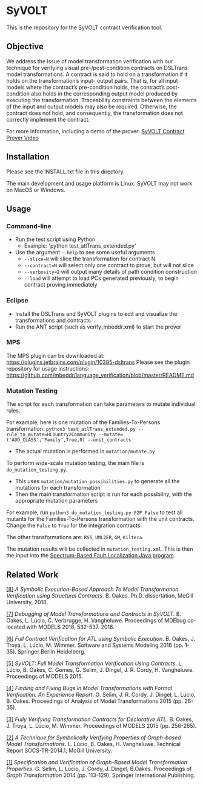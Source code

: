 # SyVOLT

This is the repository for the SyVOLT contract verification tool.

## Objective

We address the issue of model transformation verification with our technique for verifying visual pre-/post-condition contracts on DSLTrans model transformations. A contract is said to hold on a transformation if it holds on the transformation’s input- output pairs. That is, for all input models where the contract’s pre-condition holds, the contract’s post-condition also holds in the corresponding output model produced by executing the transformation. Traceability constraints between the elements of the input and output models may also be required. Otherwise, the contract does not hold, and consequently, the transformation does not correctly implement the contract.

For more information, including a demo of the prover: <a href="https://youtu.be/8PrR5RhPptY">SyVOLT Contract Prover Video</a><br>

## Installation

Please see the INSTALL.txt file in this directory.

The main development and usage platform is Linux. SyVOLT may not work on MacOS or Windows.

## Usage

### Command-line
- Run the test script using Python
  - Example: 'python test_atlTrans_extended.py'
- Use the argument `--help` to see some useful arguments
  * `--slice=N` will slice the transformation for contract N
  * `--contract=N` will select only one contract to prove, but will not slice
  * `--verbosity=2` will output many details of path condition construction
  * `--load` will attempt to load PCs generated previously, to begin contract proving immediately

### Eclipse
- Install the DSLTrans and SyVOLT plugins to edit and visualize the transformations and contracts
- Run the ANT script (such as verify_mbeddr.xml) to start the prover

### MPS
The MPS plugin can be downloaded at: https://plugins.jetbrains.com/plugin/10385-dsltrans
Please see the plugin repository for usage instructions: https://github.com/mbeddr/language_verification/blob/master/README.md

### Mutation Testing

The script for each transformation can take parameters to mutate individual rules.

For example, here is one mutation of the Families-To-Persons transformation:
  `python3 test_atlTrans_extended.py --rule_to_mutate=HCountry2Community --mutate=('ADD_CLASS','Family',True,0) --unit_contracts`
  * The actual mutation is performed in `mutation/mutate.py`

To perform wide-scale mutation testing, the main file is `do_mutation_testing.py`.
  * This uses `mutation/mutation_possibilities.py` to generate all the mutations for each transformation
  * Then the main transformation script is run for each possibility, with the appropriate mutation parameters
  

For example, run `python3 do_mutation_testing.py F2P False` to test all mutants for the Families-To-Persons transformation with the unit contracts. Change the `False` to `True` for the integration contracts.

The other transformations are: `RSS`, `UML2ER`, `GM`, `Kiltera`.

The mutation results will be collected in `mutation_testing.xml`. This is then the input into the [Spectrum-Based Fault Localization Java program](https://github.com/javitroya/sbfl-symbolic-execution-mt).


## Related Work
<a href="http://www.sable.mcgill.ca/~clump/theses/oakes-18-symbolic-TH.pdf">[8]</a> <i>A Symbolic Execution-Based Approach To Model Transformation Verification using Structural Contracts</i>. B. Oakes.  Ph.D. dissertation, McGill University, 2018. <br>

<a href="https://repository.uantwerpen.be/docman/irua/d4a3c4/155126.pdf">[7]</a> <i>Debugging of Model Transformations and Contracts in SyVOLT</i>. B. Oakes, L. Lúcio, C. Verbrugge, H. Vangheluwe. Proceedings of MDEbug co-located with MODELS 2018, 532-537. 2018.<br>

<a href="http://msdl.cs.mcgill.ca/people/bentley/research/paper_sosym_2016.pdf">[6]</a> <i>Full Contract Verification for ATL using Symbolic Execution</i>. B. Oakes, J. Troya, L. Lúcio, M. Wimmer. Software and Systems Modeling 2016 (pp. 1-35). Springer Berlin Heidelberg. <br>

<a href="http://msdl.cs.mcgill.ca/people/bentley/research/paper1.pdf">[5]</a> <i>SyVOLT: Full Model Transformation Verification Using Contracts</i>. L. Lúcio, B. Oakes, C. Gomes, G. Selim, J. Dingel, J. R. Cordy, H. Vangheluwe. Proceedings of MODELS 2015.<br>

<a href="http://msdl.cs.mcgill.ca/people/bentley/research/paper_PD_MoDELS_2015.pdf">[4]</a> <i>Finding and Fixing Bugs in Model Transformations with Formal Verification: An Experience Report</i>. G. Selim, J. R. Cordy, J. Dingel, L. Lúcio, B. Oakes. Proceedings of Analysis of Model Transformations 2015 (pp. 26-35).<br>

<a href="http://msdl.cs.mcgill.ca/people/bentley/research/paper_models_2015.pdf">[3]</a> <i>Fully Verifying Transformation Contracts for Declarative ATL</i>. B. Oakes, J. Troya, L. Lúcio, M. Wimmer. Proceedings of MODELS 2015 (pp. 256-265).<br>

<a href="http://msdl.cs.mcgill.ca/people/bentley/research/syvolttechreport">[2]</a> <i>A Technique for Symbolically Verifying Properties of Graph-based Model Transformations</i>. L. Lúcio, B. Oakes, H. Vangheluwe. Technical Report SOCS-TR-2014.1, McGill University.<br>

<a href="http://msdl.cs.mcgill.ca/people/bentley/research/SyVoltICGT">[1]</a> <i>Specification and Verification of Graph-Based Model Transformation Properties</i>. G. Selim, L. Lúcio, J. Cordy, J. Dingel, B.Oakes. Proceedings of <i>Graph Transformation</i> 2014 (pp. 113-129). Springer International Publishing.<br>
